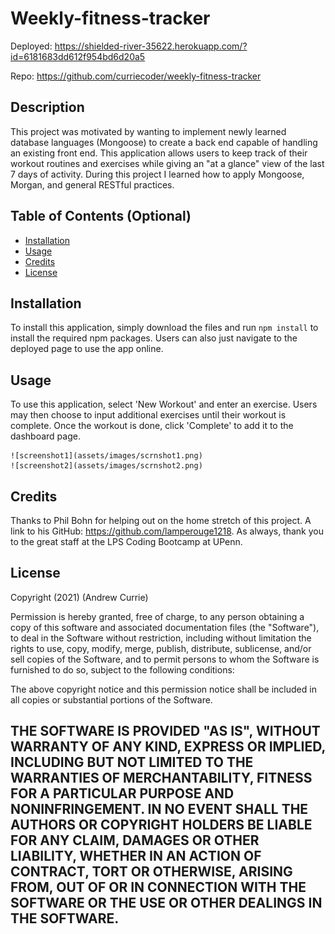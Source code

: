 # Weekly-fitness-tracker

Deployed: https://shielded-river-35622.herokuapp.com/?id=6181683dd612f954bd6d20a5

Repo: https://github.com/curriecoder/weekly-fitness-tracker

## Description

This project was motivated by wanting to implement newly learned database languages (Mongoose) to create a back end capable of handling an existing front end. This application allows users to keep track of their workout routines and exercises while giving an "at a glance" view of the last 7 days of activity. During this project I learned how to apply Mongoose, Morgan, and general RESTful practices.

## Table of Contents (Optional)

- [Installation](#installation)
- [Usage](#usage)
- [Credits](#credits)
- [License](#license)

## Installation

To install this application, simply download the files and run `npm install` to install the required npm packages. Users can also just navigate to the deployed page to use the app online.

## Usage

To use this application, select 'New Workout' and enter an exercise. Users may then choose to input additional exercises until their workout is complete. Once the workout is done, click 'Complete' to add it to the dashboard page.
    
    ![screenshot1](assets/images/scrnshot1.png)
    ![screenshot2](assets/images/scrnshot2.png)
    
## Credits

Thanks to Phil Bohn for helping out on the home stretch of this project. A link to his GitHub: https://github.com/lamperouge1218.
As always, thank you to the great staff at the LPS Coding Bootcamp at UPenn.

## License

Copyright (2021) (Andrew Currie)

Permission is hereby granted, free of charge, to any person obtaining a copy of this software and associated documentation files (the "Software"), to deal in the Software without restriction, including without limitation the rights to use, copy, modify, merge, publish, distribute, sublicense, and/or sell copies of the Software, and to permit persons to whom the Software is furnished to do so, subject to the following conditions:

The above copyright notice and this permission notice shall be included in all copies or substantial portions of the Software.

THE SOFTWARE IS PROVIDED "AS IS", WITHOUT WARRANTY OF ANY KIND, EXPRESS OR IMPLIED, INCLUDING BUT NOT LIMITED TO THE WARRANTIES OF MERCHANTABILITY, FITNESS FOR A PARTICULAR PURPOSE AND NONINFRINGEMENT. IN NO EVENT SHALL THE AUTHORS OR COPYRIGHT HOLDERS BE LIABLE FOR ANY CLAIM, DAMAGES OR OTHER LIABILITY, WHETHER IN AN ACTION OF CONTRACT, TORT OR OTHERWISE, ARISING FROM, OUT OF OR IN CONNECTION WITH THE SOFTWARE OR THE USE OR OTHER DEALINGS IN THE SOFTWARE.
---